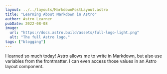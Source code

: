 ```yaml
---
layout: ../../layouts/MarkdownPostLayout.astro
title: "Learning About Markdown in Astro"
author: Astro Learner
pubDate: 2022-08-08
image:
  url: "https://docs.astro.build/assets/full-logo-light.png"
  alt: "The full Astro logo."
tags: ["blogging"]
---
```


I learned so much today! Astro allows me to write in Markdown, but also use variables from the frontmatter. I can even access those values in an Astro layout component.
